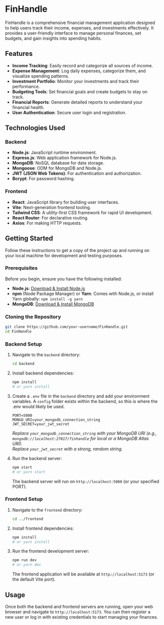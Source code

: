 # FinHandle

FinHandle is a comprehensive financial management application designed to help users track their income, expenses, and investments effectively. It provides a user-friendly interface to manage personal finances, set budgets, and gain insights into spending habits.

## Features

- **Income Tracking**: Easily record and categorize all sources of income.
- **Expense Management**: Log daily expenses, categorize them, and visualize spending patterns.
- **Investment Portfolio**: Monitor your investments and track their performance.
- **Budgeting Tools**: Set financial goals and create budgets to stay on track.
- **Financial Reports**: Generate detailed reports to understand your financial health.
- **User Authentication**: Secure user login and registration.

## Technologies Used

### Backend

- **Node.js**: JavaScript runtime environment.
- **Express.js**: Web application framework for Node.js.
- **MongoDB**: NoSQL database for data storage.
- **Mongoose**: ODM for MongoDB and Node.js.
- **JWT (JSON Web Tokens)**: For authentication and authorization.
- **Bcrypt**: For password hashing.

### Frontend

- **React**: JavaScript library for building user interfaces.
- **Vite**: Next-generation frontend tooling.
- **Tailwind CSS**: A utility-first CSS framework for rapid UI development.
- **React Router**: For declarative routing.
- **Axios**: For making HTTP requests.

## Getting Started

Follow these instructions to get a copy of the project up and running on your local machine for development and testing purposes.

### Prerequisites

Before you begin, ensure you have the following installed:

- **Node.js**: [Download & Install Node.js](https://nodejs.org/en/download/)
- **npm** (Node Package Manager) or **Yarn**: Comes with Node.js, or install Yarn globally: `npm install -g yarn`
- **MongoDB**: [Download & Install MongoDB](https://docs.mongodb.com/manual/installation/)

### Cloning the Repository

```bash
git clone https://github.com/your-username/FinHandle.git
cd FinHandle
```

### Backend Setup

1.  Navigate to the `backend` directory:

    ```bash
    cd backend
    ```

2.  Install backend dependencies:

    ```bash
    npm install
    # or yarn install
    ```

3.  Create a `.env` file in the `backend` directory and add your environment variables. A `config` folder exists within the backend, so this is where the .env would likely be used.

    ```env
    PORT=5000
    MONGO_URI=your_mongodb_connection_string
    JWT_SECRET=your_jwt_secret
    ```

    _Replace `your_mongodb_connection_string` with your MongoDB URI (e.g., `mongodb://localhost:27017/finhandle` for local or a MongoDB Atlas URI)._  
    _Replace `your_jwt_secret` with a strong, random string._

4.  Run the backend server:
    ```bash
    npm start
    # or yarn start
    ```
    The backend server will run on `http://localhost:5000` (or your specified PORT).

### Frontend Setup

1.  Navigate to the `frontend` directory:

    ```bash
    cd ../frontend
    ```

2.  Install frontend dependencies:

    ```bash
    npm install
    # or yarn install
    ```

3.  Run the frontend development server:
    ```bash
    npm run dev
    # or yarn dev
    ```
    The frontend application will be available at `http://localhost:5173` (or the default Vite port).

## Usage

Once both the backend and frontend servers are running, open your web browser and navigate to `http://localhost:5173`. You can then register a new user or log in with existing credentials to start managing your finances.


